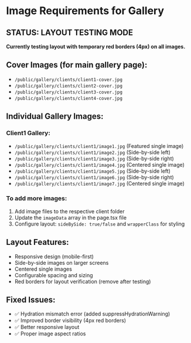 # Image Requirements for Gallery

## STATUS: LAYOUT TESTING MODE

**Currently testing layout with temporary red borders (4px) on all images.**

## Cover Images (for main gallery page):

-   `/public/gallery/clients/client1-cover.jpg`
-   `/public/gallery/clients/client2-cover.jpg`
-   `/public/gallery/clients/client3-cover.jpg`
-   `/public/gallery/clients/client4-cover.jpg`

## Individual Gallery Images:

### Client1 Gallery:

-   `/public/gallery/clients/client1/image1.jpg` (Featured single image)
-   `/public/gallery/clients/client1/image2.jpg` (Side-by-side left)
-   `/public/gallery/clients/client1/image3.jpg` (Side-by-side right)
-   `/public/gallery/clients/client1/image4.jpg` (Centered single image)
-   `/public/gallery/clients/client1/image5.jpg` (Side-by-side left)
-   `/public/gallery/clients/client1/image6.jpg` (Side-by-side right)
-   `/public/gallery/clients/client1/image7.jpg` (Centered single image)

### To add more images:

1. Add image files to the respective client folder
2. Update the `imageData` array in the page.tsx file
3. Configure layout: `sideBySide: true/false` and `wrapperClass` for styling

## Layout Features:

-   Responsive design (mobile-first)
-   Side-by-side images on larger screens
-   Centered single images
-   Configurable spacing and sizing
-   Red borders for layout verification (remove after testing)

## Fixed Issues:

-   ✅ Hydration mismatch error (added suppressHydrationWarning)
-   ✅ Improved border visibility (4px red borders)
-   ✅ Better responsive layout
-   ✅ Proper image aspect ratios
